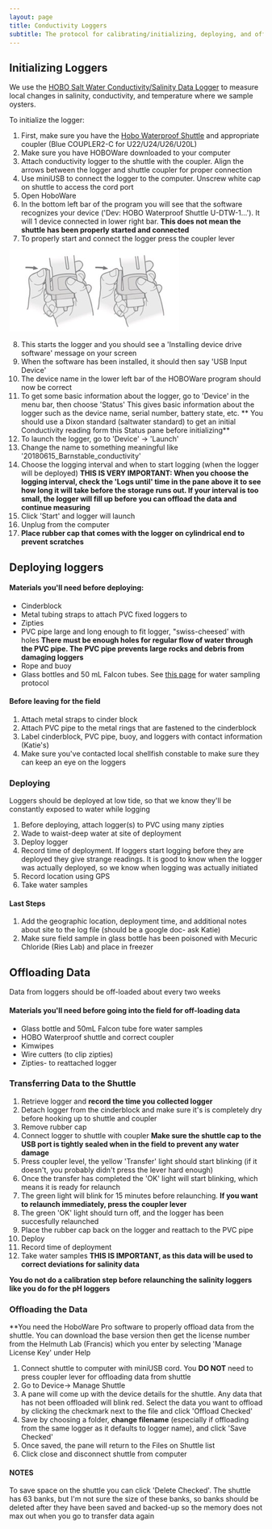 ```yaml
---
layout: page
title: Conductivity Loggers
subtitle: The protocol for calibrating/initializing, deploying, and offloading Data for conductivity loggers
---
```


## Initializing Loggers
We use the [HOBO Salt Water Conductivity/Salinity Data Logger](http://www.onsetcomp.com/products/data-loggers/u24-002-c) to measure local changes in salinity, conductivity, and temperature where we sample oysters.

To initialize the logger:
1. First, make sure you have the [Hobo Waterproof Shuttle](http://www.onsetcomp.com/products/communications/u-dtw-1) and appropriate coupler (Blue COUPLER2-C for U22/U24/U26/U20L) 
2. Make sure you have HOBOWare downloaded to your computer
3. Attach conductivity logger to the shuttle with the coupler. Align the arrows between the logger and shuttle coupler for proper connection
4. Use miniUSB to connect the logger to the computer. Unscrew white cap on shuttle to access the cord port
5. Open HoboWare
6. In the bottom left bar of the program you will see that the software recognizes your device (\'Dev: HOBO Waterproof Shuttle U-DTW-1...\'). It will 1 device connected in lower right bar.  **This does not mean the shuttle has been properly started and connected**
7. To properly start and connect the logger press the coupler lever

![""](/img/couplerlever.jpg)

8. This starts the logger and you should see a \'Installing device drive software\' message on your screen
9. When the software has been installed, it should then say \'USB Input Device\'
10. The device name in the lower left bar of the HOBOWare program should now be correct 
11. To get some basic information about the logger, go to \'Device\' in the menu bar, then choose \'Status\'
This gives basic information about the logger such as the device name, serial number, battery state, etc.
** You should use a Dixon standard (saltwater standard) to get an initial Conductivity reading form this Status pane before initializing**
12. To launch the logger, go to \'Device\' -> \'Launch\'
13. Change the name to something meaningful like \'20180615_Barnstable_conductivity\'
14. Choose the logging interval and when to start logging (when the logger will be deployed)
**THIS IS VERY IMPORTANT: When you choose the logging interval, check the \'Logs until\' time in the pane above it to see how long it will take before the storage runs out. If your interval is too small, the logger will fill up before you can offload the data and continue measuring**
15. Click \'Start\' and logger will launch
16. Unplug from the computer
17. **Place rubber cap that comes with the logger on cylindrical end to prevent scratches**

## Deploying loggers

#### Materials you'll need before deploying:
* Cinderblock
* Metal tubing straps to attach PVC fixed loggers to
* Zipties
* PVC pipe large and long enough to fit logger, \"swiss-cheesed\' with holes
**There must be enough holes for regular flow of water through the PVC pipe. The PVC pipe prevents large rocks and debris from damaging loggers**
* Rope and buoy
* Glass bottles and 50 mL Falcon tubes. See [this page](https://bmford11.github.io/lotterhoslabprotocols/watersampling/) for water sampling protocol 

#### Before leaving for the field
1. Attach metal straps to cinder block
2. Attach PVC pipe to the metal rings that are fastened to the cinderblock
3. Label cinderblock, PVC pipe, buoy, and loggers with contact information (Katie's)
4. Make sure you've contacted local shellfish constable to make sure they can keep an eye on the loggers

### Deploying
Loggers should be deployed at low tide, so that we know they'll be constantly exposed to water while logging
1. Before deploying, attach logger(s) to PVC using many zipties
2. Wade to waist-deep water at site of deployment
3. Deploy logger
4. Record time of deployment. If loggers start logging before they are deployed they give strange readings. It is good to know when the logger was actually deployed, so we know when logging was actually initiated
5. Record location using GPS
6. Take water samples

#### Last Steps
1. Add the geographic location, deployment time, and additional notes about site to the log file (should be a google doc- ask Katie)
2. Make sure field sample in glass bottle has been poisoned with Mecuric Chloride (Ries Lab) and place in freezer

## Offloading Data
Data from loggers should be off-loaded about every two weeks

#### Materials you'll need before going into the field for off-loading data
* Glass bottle and 50mL Falcon tube fore water samples
* HOBO Waterproof shuttle and correct coupler
* Kimwipes
* Wire cutters (to clip zipties)
* Zipties- to reattached logger

### Transferring Data to the Shuttle
1. Retrieve logger and **record the time you collected logger**
2. Detach logger from the cinderblock and make sure it's is completely dry before hooking up to shuttle and coupler
3. Remove rubber cap
4. Connect logger to shuttle with coupler
**Make sure the shuttle cap to the USB port is tightly sealed when in the field to prevent any water damage**
5. Press coupler level, the yellow \'Transfer\' light should start blinking (if it doesn't, you probably didn't press the lever hard enough)
6. Once the transfer has completed the \'OK\' light will start blinking, which means it is ready for relaunch
7. The green light will blink for 15 minutes before relaunching. **If you want to relaunch immediately, press the coupler lever**
8. The green \'OK\' light should turn off, and the logger has been succesfully relaunched
9. Place the rubber cap back on the logger and reattach to the PVC pipe
10. Deploy
11. Record time of deployment
12. Take water samples **THIS IS IMPORTANT, as this data will be used to correct deviations for salinity data**

**You do not do a calibration step before relaunching the salinity loggers like you do for the pH loggers**

### Offloading the Data
**You need the HoboWare Pro software to properly offload data from the shuttle. You can download the base version then get the license number from the Helmuth Lab (Francis) which you enter by selecting \'Manage License Key\' under Help
1. Connect shuttle to computer with miniUSB cord. You **DO NOT** need to press coupler lever for offloading data from shuttle
2. Go to Device-> Manage Shuttle
3. A pane will come up with the device details for the shuttle. Any data that has not been offloaded will blink red. Select the data you want to offload by clicking the checkmark next to the file and click \'Offload Checked\'
4. Save by choosing a folder, **change filename** (especially if offloading from the same logger as it defaults to logger name), and click \'Save Checked\'
5. Once saved, the pane will return to the Files on Shuttle list
6. Click close and disconnect shuttle from computer

#### NOTES
To save space on the shuttle you can click \'Delete Checked\'. The shuttle has 63 banks, but I'm not sure the size of these banks, so banks should be deleted after they have been saved and backed-up so the memory does not max out when you go to transfer data again
